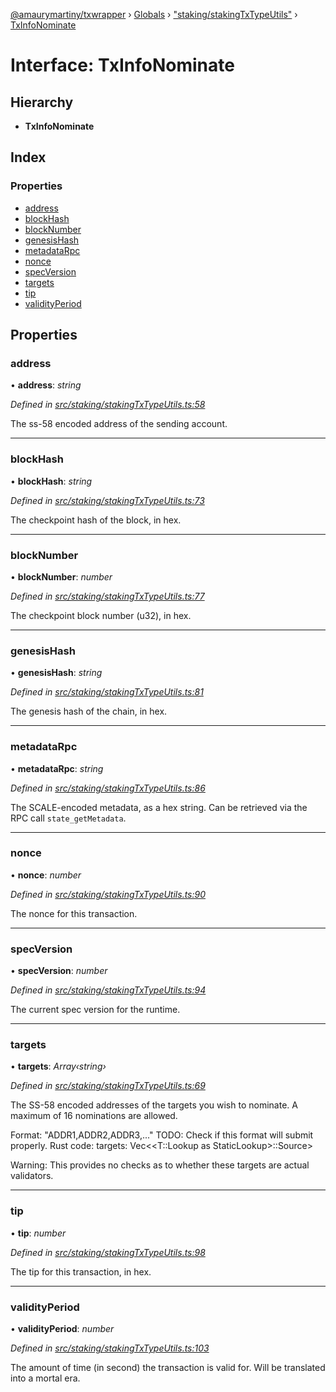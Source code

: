 [@amaurymartiny/txwrapper](../README.md) › [Globals](../globals.md) › ["staking/stakingTxTypeUtils"](../modules/_staking_stakingtxtypeutils_.md) › [TxInfoNominate](_staking_stakingtxtypeutils_.txinfonominate.md)

# Interface: TxInfoNominate

## Hierarchy

* **TxInfoNominate**

## Index

### Properties

* [address](_staking_stakingtxtypeutils_.txinfonominate.md#address)
* [blockHash](_staking_stakingtxtypeutils_.txinfonominate.md#blockhash)
* [blockNumber](_staking_stakingtxtypeutils_.txinfonominate.md#blocknumber)
* [genesisHash](_staking_stakingtxtypeutils_.txinfonominate.md#genesishash)
* [metadataRpc](_staking_stakingtxtypeutils_.txinfonominate.md#metadatarpc)
* [nonce](_staking_stakingtxtypeutils_.txinfonominate.md#nonce)
* [specVersion](_staking_stakingtxtypeutils_.txinfonominate.md#specversion)
* [targets](_staking_stakingtxtypeutils_.txinfonominate.md#targets)
* [tip](_staking_stakingtxtypeutils_.txinfonominate.md#tip)
* [validityPeriod](_staking_stakingtxtypeutils_.txinfonominate.md#validityperiod)

## Properties

###  address

• **address**: *string*

*Defined in [src/staking/stakingTxTypeUtils.ts:58](https://github.com/paritytech/txwrapper/blob/29e727e/src/staking/stakingTxTypeUtils.ts#L58)*

The ss-58 encoded address of the sending account.

___

###  blockHash

• **blockHash**: *string*

*Defined in [src/staking/stakingTxTypeUtils.ts:73](https://github.com/paritytech/txwrapper/blob/29e727e/src/staking/stakingTxTypeUtils.ts#L73)*

The checkpoint hash of the block, in hex.

___

###  blockNumber

• **blockNumber**: *number*

*Defined in [src/staking/stakingTxTypeUtils.ts:77](https://github.com/paritytech/txwrapper/blob/29e727e/src/staking/stakingTxTypeUtils.ts#L77)*

The checkpoint block number (u32), in hex.

___

###  genesisHash

• **genesisHash**: *string*

*Defined in [src/staking/stakingTxTypeUtils.ts:81](https://github.com/paritytech/txwrapper/blob/29e727e/src/staking/stakingTxTypeUtils.ts#L81)*

The genesis hash of the chain, in hex.

___

###  metadataRpc

• **metadataRpc**: *string*

*Defined in [src/staking/stakingTxTypeUtils.ts:86](https://github.com/paritytech/txwrapper/blob/29e727e/src/staking/stakingTxTypeUtils.ts#L86)*

The SCALE-encoded metadata, as a hex string. Can be retrieved via the RPC
call `state_getMetadata`.

___

###  nonce

• **nonce**: *number*

*Defined in [src/staking/stakingTxTypeUtils.ts:90](https://github.com/paritytech/txwrapper/blob/29e727e/src/staking/stakingTxTypeUtils.ts#L90)*

The nonce for this transaction.

___

###  specVersion

• **specVersion**: *number*

*Defined in [src/staking/stakingTxTypeUtils.ts:94](https://github.com/paritytech/txwrapper/blob/29e727e/src/staking/stakingTxTypeUtils.ts#L94)*

The current spec version for the runtime.

___

###  targets

• **targets**: *Array‹string›*

*Defined in [src/staking/stakingTxTypeUtils.ts:69](https://github.com/paritytech/txwrapper/blob/29e727e/src/staking/stakingTxTypeUtils.ts#L69)*

The SS-58 encoded addresses of the targets you wish to nominate. A maximum of 16
nominations are allowed.

Format: "ADDR1,ADDR2,ADDR3,..."
TODO: Check if this format will submit properly.
Rust code: targets: Vec<<T::Lookup as StaticLookup>::Source>

Warning: This provides no checks as to whether these targets are actual validators.

___

###  tip

• **tip**: *number*

*Defined in [src/staking/stakingTxTypeUtils.ts:98](https://github.com/paritytech/txwrapper/blob/29e727e/src/staking/stakingTxTypeUtils.ts#L98)*

The tip for this transaction, in hex.

___

###  validityPeriod

• **validityPeriod**: *number*

*Defined in [src/staking/stakingTxTypeUtils.ts:103](https://github.com/paritytech/txwrapper/blob/29e727e/src/staking/stakingTxTypeUtils.ts#L103)*

The amount of time (in second) the transaction is valid for. Will be
translated into a mortal era.
